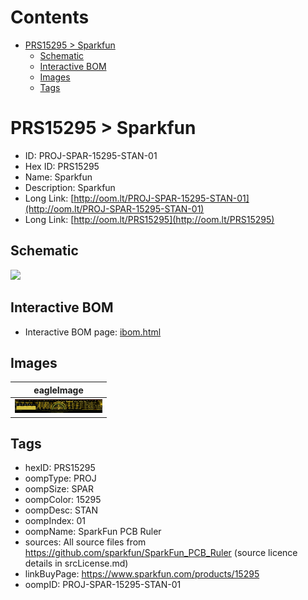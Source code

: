



Contents
========

* [PRS15295 > Sparkfun](#prs15295--sparkfun)
	* [Schematic](#schematic)
	* [Interactive BOM](#interactive-bom)
	* [Images](#images)
	* [Tags](#tags)

# PRS15295 > Sparkfun

- ID: PROJ-SPAR-15295-STAN-01
- Hex ID: PRS15295
- Name: Sparkfun
- Description: Sparkfun
- Long Link: [http://oom.lt/PROJ-SPAR-15295-STAN-01](http://oom.lt/PROJ-SPAR-15295-STAN-01)
- Long Link: [http://oom.lt/PRS15295](http://oom.lt/PRS15295)

## Schematic
  
![][schem]
## Interactive BOM

- Interactive BOM page: [ibom.html](https://htmlpreview.github.io/?https://github.com/oomlout/oomlout_OOMP_projects/blob/main/PROJ-SPAR-15295-STAN-01/kicad/bom/ibom.html)

## Images
  
  

|eagleImage|
| :---: |
|[![eagleImage](eagleImage_140.png)](eagleImage.png)|

## Tags

- hexID: PRS15295
- oompType: PROJ
- oompSize: SPAR
- oompColor: 15295
- oompDesc: STAN
- oompIndex: 01
- oompName: SparkFun PCB Ruler
- sources: All source files from https://github.com/sparkfun/SparkFun_PCB_Ruler (source licence details in srcLicense.md)
- linkBuyPage: https://www.sparkfun.com/products/15295
- oompID: PROJ-SPAR-15295-STAN-01



[schem]: eagleSchemImage.png
